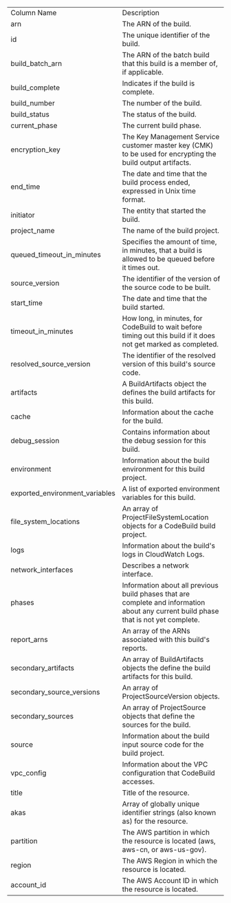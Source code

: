 <table>
	<tr><td>Column Name</td><td>Description</td></tr>
	<tr><td>arn</td><td>The ARN of the build.</td></tr>
	<tr><td>id</td><td>The unique identifier of the  build.</td></tr>
	<tr><td>build_batch_arn</td><td>The ARN of the batch build that this build is a member of, if applicable.</td></tr>
	<tr><td>build_complete</td><td>Indicates if the build is complete.</td></tr>
	<tr><td>build_number</td><td>The number of the build.</td></tr>
	<tr><td>build_status</td><td>The status of the build.</td></tr>
	<tr><td>current_phase</td><td>The current build phase.</td></tr>
	<tr><td>encryption_key</td><td>The Key Management Service customer master key (CMK) to be used for encrypting the build output artifacts.</td></tr>
	<tr><td>end_time</td><td>The date and time that the build process ended, expressed in Unix time format.</td></tr>
	<tr><td>initiator</td><td>The entity that started the build.</td></tr>
	<tr><td>project_name</td><td>The name of the build project.</td></tr>
	<tr><td>queued_timeout_in_minutes</td><td>Specifies the amount of time, in minutes, that a build is allowed to be queued before it times out.</td></tr>
	<tr><td>source_version</td><td>The identifier of the version of the source code to be built.</td></tr>
	<tr><td>start_time</td><td>The date and time that the build started.</td></tr>
	<tr><td>timeout_in_minutes</td><td>How long, in minutes, for CodeBuild to wait before timing out this build if it does not get marked as completed.</td></tr>
	<tr><td>resolved_source_version</td><td>The identifier of the resolved version of this build's source code.</td></tr>
	<tr><td>artifacts</td><td>A BuildArtifacts object the defines the build artifacts for this build.</td></tr>
	<tr><td>cache</td><td>Information about the cache for the build.</td></tr>
	<tr><td>debug_session</td><td>Contains information about the debug session for this build.</td></tr>
	<tr><td>environment</td><td>Information about the build environment for this build project.</td></tr>
	<tr><td>exported_environment_variables</td><td>A list of exported environment variables for this build.</td></tr>
	<tr><td>file_system_locations</td><td>An array of ProjectFileSystemLocation objects for a CodeBuild build project.</td></tr>
	<tr><td>logs</td><td>Information about the build's logs in CloudWatch Logs.</td></tr>
	<tr><td>network_interfaces</td><td>Describes a network interface.</td></tr>
	<tr><td>phases</td><td>Information about all previous build phases that are complete and information about any current build phase that is not yet complete.</td></tr>
	<tr><td>report_arns</td><td>An array of the ARNs associated with this build's reports.</td></tr>
	<tr><td>secondary_artifacts</td><td>An array of BuildArtifacts objects the define the build artifacts for this build.</td></tr>
	<tr><td>secondary_source_versions</td><td>An array of ProjectSourceVersion objects.</td></tr>
	<tr><td>secondary_sources</td><td>An array of ProjectSource objects that define the sources for the build.</td></tr>
	<tr><td>source</td><td>Information about the build input source code for the build project.</td></tr>
	<tr><td>vpc_config</td><td>Information about the VPC configuration that CodeBuild accesses.</td></tr>
	<tr><td>title</td><td>Title of the resource.</td></tr>
	<tr><td>akas</td><td>Array of globally unique identifier strings (also known as) for the resource.</td></tr>
	<tr><td>partition</td><td>The AWS partition in which the resource is located (aws, aws-cn, or aws-us-gov).</td></tr>
	<tr><td>region</td><td>The AWS Region in which the resource is located.</td></tr>
	<tr><td>account_id</td><td>The AWS Account ID in which the resource is located.</td></tr>
</table>